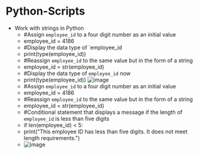 # Python-Scripts

- Work with strings in Python
  - #Assign `employee_id` to a four digit number as an initial value
  - employee_id = 4186
  - #Display the data type of `employee_id
  - print(type(employee_id))
  - #Reassign `employee_id` to the same value but in the form of a string
  - employee_id = str(employee_id)
  - #Display the data type of `employee_id` now
  - print(type(employee_id)) ![image](https://github.com/user-attachments/assets/49b12c9a-79da-4020-850b-b13c52997576)
  - #Assign `employee_id` to a four digit number as an initial value
  - employee_id = 4186
  - #Reassign `employee_id` to the same value but in the form of a string
  - employee_id = str(employee_id)
  - #Conditional statement that displays a message if the length of `employee_id` is less than five digits
  - if len(employee_id) < 5:
  - print("This employee ID has less than five digits. It does not meet length requirements.")
  - ![image](https://github.com/user-attachments/assets/0125218f-e4fa-4911-8e84-9487519ded04)

  
